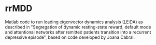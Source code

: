 # rrMDD
Matlab code to run leading eigenvector dynamics analysis (LEiDA) as described in "Segregation of dynamic resting-state reward, default mode and attentional networks after remitted patients transition into a recurrent depressive episode", based on code developed by Joana Cabral.

